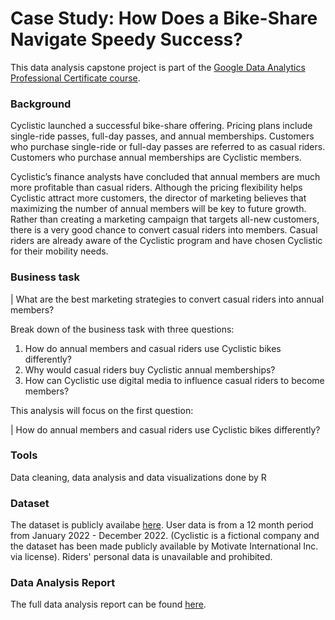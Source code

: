 # Case Study: How Does a Bike-Share Navigate Speedy Success?

This data analysis capstone project is part of the [Google Data Analytics Professional Certificate course](https://www.coursera.org/enroll/google-data-analytics/paidmedia?utm_medium=sem&utm_source=gg&utm_campaign=B2C_NAMER_google-data-analytics_google_FTCOF_professional-certificates_country-US&campaignid=12504215975&adgroupid=122709142727&device=c&keyword=google%20data%20analytics%20certificate&matchtype=b&network=g&devicemodel=&adposition=&creativeid=668441307530&hide_mobile_promo&gclid=EAIaIQobChMI46SHzM7ggAMVZhmtBh1V3wZxEAAYASAAEgJSPfD_BwE#courses).


### Background

Cyclistic launched a successful bike-share offering. Pricing plans include single-ride passes, full-day passes, and annual memberships. Customers who purchase single-ride or full-day passes are referred to as casual riders. Customers who purchase annual memberships are Cyclistic members.

Cyclistic’s finance analysts have concluded that annual members are much more profitable than casual riders. Although the pricing flexibility helps Cyclistic attract more customers, the director of marketing believes that maximizing the number of annual members will be key to future growth. Rather than creating a marketing campaign that targets all-new customers, there is a very good chance to convert casual riders into members. Casual riders are already aware of the Cyclistic program and have chosen Cyclistic for their mobility needs.


### Business task

|  What are the best marketing strategies to convert casual riders into annual members? 

Break down of the business task with three questions:

  1. How do annual members and casual riders use Cyclistic bikes differently?
  2. Why would casual riders buy Cyclistic annual memberships?
  3. How can Cyclistic use digital media to influence casual riders to become members?

This analysis will focus on the first question:

|  How do annual members and casual riders use Cyclistic bikes differently?


### Tools

Data cleaning, data analysis and data visualizations done by R


### Dataset

The dataset is publicly availabe [here](https://divvy-tripdata.s3.amazonaws.com/index.html). User data is from a 12 month period from January 2022 - December 2022. (Cyclistic is a fictional company and the dataset has been made publicly available by Motivate International Inc. via license). Riders' personal data is unavailable and prohibited.


### Data Analysis Report

The full data analysis report can be found [here](https://github.com/danielcho16/bike-share_case_study/blob/main/bike_share.pdf).
